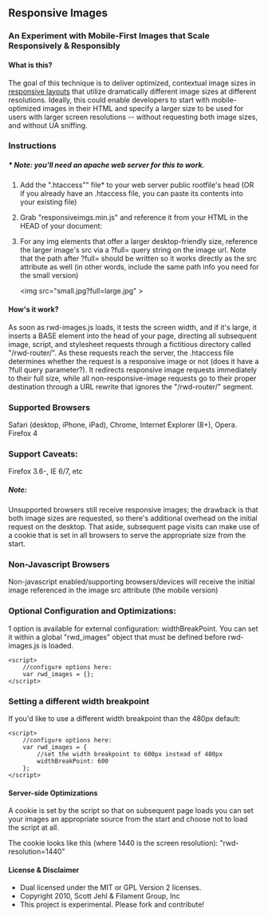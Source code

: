 ## Responsive Images
### An Experiment with Mobile-First Images that Scale Responsively & Responsibly

#### What is this?
The goal of this technique is to deliver optimized, contextual image sizes in [responsive layouts](http://www.alistapart.com/articles/responsive-web-design/) that utilize dramatically different image sizes at different resolutions. Ideally, this could enable developers to start with mobile-optimized images in their HTML and specify a larger size to be used for users with larger screen resolutions -- without requesting both image sizes, and without UA sniffing.


### Instructions 
##### * Note: you'll need an apache web server for this to work.

1. Add the ".htaccess"" file* to your web server public rootfile's head (OR if you already have an .htaccess file, you can paste its contents into your existing file)

2. Grab "responsiveimgs.min.js" and reference it from your HTML in the HEAD of your document:

	<script src="rwd-images/rwd-images.min.js"></script>
	
3. For any img elements that offer a larger desktop-friendly size, reference the larger image's src via a ?full= query string on the image url. Note that the path after ?full= should be written so it works directly as the src attribute as well (in other words, include the same path info you need for the small version)

	&lt;img src="small.jpg?full=large.jpg" &gt;	
	

#### How's it work?
As soon as rwd-images.js loads, it tests the screen width, and if it's large, it inserts a BASE element into the head of your page, directing all subsequent image, script, and stylesheet requests through a fictitious directory called "/rwd-router/". As these requests reach the server, the .htaccess file determines whether the request is a responsive image or not (does it have a ?full query parameter?). It redirects responsive image requests immediately to their full size, while all non-responsive-image requests go to their proper destination through a URL rewrite that ignores the "/rwd-router/" segment. 

### Supported Browsers 
Safari (desktop, iPhone, iPad), Chrome, Internet Explorer (8+), Opera. Firefox 4

### Support Caveats: 
Firefox 3.6-, IE 6/7, etc
##### Note: 
Unsupported browsers still receive responsive images; the drawback is that both image sizes are requested, so there's additional overhead on the initial request on the desktop. That aside, subsequent page visits can make use of a cookie that is set in all browsers to serve the appropriate size from the start.

### Non-Javascript Browsers
Non-javascript enabled/supporting browsers/devices will receive the initial image referenced in the image src attribute (the mobile version)

### Optional Configuration and Optimizations:

1 option is available for external configuration: widthBreakPoint. You can set it within a global "rwd_images" object that must be defined before rwd-images.js is loaded.

	<script>
		//configure options here:
		var rwd_images = {};
	</script>

### Setting a different width breakpoint
If you'd like to use a different width breakpoint than the 480px default:

	<script>
		//configure options here:
		var rwd_images = {
			//set the width breakpoint to 600px instead of 480px
			widthBreakPoint: 600
		};
	</script>


#### Server-side Optimizations
A cookie is set by the script so that on subsequent page loads you can set your images an appropriate source from the start and 
choose not to load the script at all. 

The cookie looks like this (where 1440 is the screen resolution):
"rwd-resolution=1440"

#### License & Disclaimer
 - Dual licensed under the MIT or GPL Version 2 licenses. 
 - Copyright 2010, Scott Jehl & Filament Group, Inc
 - This project is experimental. Please fork and contribute!